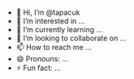 - 👋 Hi, I’m @tapacuk
- 👀 I’m interested in ...
- 🌱 I’m currently learning ...
- 💞️ I’m looking to collaborate on ...
- 📫 How to reach me ...
- 😄 Pronouns: ...
- ⚡ Fun fact: ...

<!---
tapacuk/tapacuk is a ✨ special ✨ repository because its `README.md` (this file) appears on your GitHub profile.
You can click the Preview link to take a look at your changes.
--->
